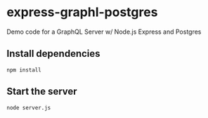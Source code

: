 # express-graphl-postgres
Demo code for a GraphQL Server w/ Node.js Express and Postgres

## Install dependencies
`npm install`

## Start the server
`node server.js`